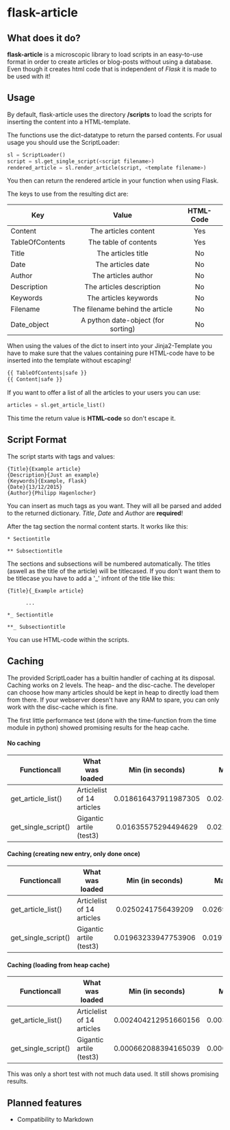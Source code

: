 # flask-article

## What does it do?

**flask-article** is a microscopic library to load scripts in an easy-to-use format in order to create articles or blog-posts without using a database. Even though it creates html code that is independent of *Flask* it is made to be used with it!

## Usage

By default, flask-article uses the directory **/scripts** to load the scripts for inserting the content into a HTML-template.

The functions use the dict-datatype to return the parsed contents.
For usual usage you should use the ScriptLoader:
```python
sl = ScriptLoader()
script = sl.get_single_script(<script filename>)
rendered_article = sl.render_article(script, <template filename>)
```
You then can return the rendered article in your function when using Flask.

The keys to use from the resulting dict are:

| Key            | Value                               | HTML-Code  |
| -------------- |:-----------------------------------:| :--------: |
| Content        | The articles content                | Yes        |
| TableOfContents| The table of contents               | Yes        |
| Title          | The articles title                  | No         | 
| Date           | The articles date                   | No         | 
| Author         | The articles author                 | No         | 
| Description    | The articles description            | No         | 
| Keywords       | The articles keywords               | No         | 
| Filename       | The filename behind the article     | No         | 
| Date_object    | A python date-object (for sorting)  | No         | 

When using the values of the dict to insert into your Jinja2-Template you have to make sure that the values containing pure HTML-code have to be inserted into the template without escaping!
```HTML
{{ TableOfContents|safe }}		
{{ Content|safe }}
```
If you want to offer a list of all the articles to your users you can use:
```python
articles = sl.get_article_list()
```
This time the return value is **HTML-code** so don't escape it.

## Script Format

The script starts with tags and values:
```
{Title}{Example article}
{Description}{Just an example}
{Keywords}{Example, Flask}
{Date}{13/12/2015}
{Author}{Philipp Hagenlocher}
```
You can insert as much tags as you want. They will all be parsed and added to the returned dictionary. *Title*, *Date* and *Author* are **required**!

After the tag section the normal content starts. It works like this:
```
* Sectiontitle

** Subsectiontitle
```
The sections and subsections will be numbered automatically. The titles (aswell as the title of the article) will be titlecased. If you don't want them to be titlecase you have to add a '_' infront of the title like this:
```
{Title}{_Example article}

      ...

*_ Sectiontitle

**_ Subsectiontitle
```

You can use HTML-code within the scripts.

## Caching

The provided ScriptLoader has a builtin handler of caching at its disposal. Caching works on 2 levels. The heap- and the disc-cache. The developer can choose how many articles should be kept in heap to directly load them from there. If your webserver doesn't have any RAM to spare, you can only work with the disc-cache which is fine. 

The first little performance test (done with the time-function from the time module in python) showed promising results for the heap cache.

#### No caching
| Functioncall                    | What was loaded            | Min (in seconds)                    | Max (in seconds)    |
| ------------------------------- | -------------------------- |:-----------------------------------:| :-----------------: |
| get_article_list()              | Articlelist of 14 articles | 0.018616437911987305                | 0.02423548698425293 |
| get_single_script(<scriptname>) | Gigantic artile (test3)    | 0.01635575294494629                 | 0.02256631851196289 |

#### Caching (creating new entry, only done once)
| Functioncall                    | What was loaded            | Min (in seconds)                    | Max (in seconds)    |
| ------------------------------- | -------------------------- |:-----------------------------------:| :-----------------: |
| get_article_list()              | Articlelist of 14 articles | 0.0250241756439209                  | 0.02698349952697754 |
| get_single_script(<scriptname>) | Gigantic artile (test3)    | 0.01963233947753906                 | 0.01976585388183593 |

#### Caching (loading from heap cache)
| Functioncall                    | What was loaded            | Min (in seconds)                    | Max (in seconds)    |
| ------------------------------- | -------------------------- |:-----------------------------------:| :-----------------: |
| get_article_list()              | Articlelist of 14 articles | 0.002404212951660156                | 0.00366163253784179 |
| get_single_script(<scriptname>) | Gigantic artile (test3)    | 0.000662088394165039                | 0.00096011161804199 |

This was only a short test with not much data used. It still shows promising results.

## Planned features

* Compatibility to Markdown
